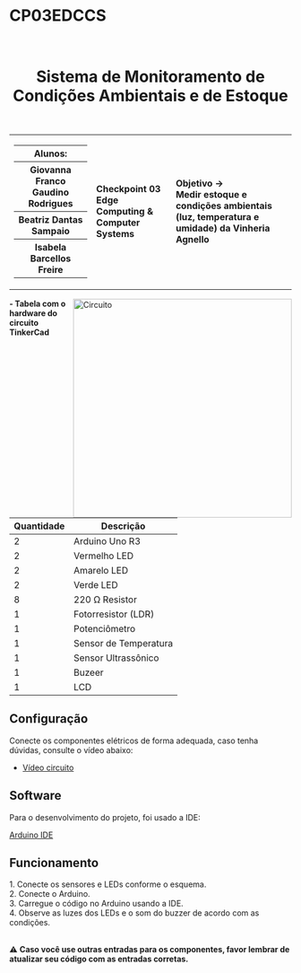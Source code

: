# CP03EDCCS

<div align="center">
  <br>
  <h1>Sistema de Monitoramento de Condições Ambientais e de Estoque </h1>
</div>

<br>

<table>
  <tr>
    <td>
      <div>
        <table>
          <tr>
            <th>Alunos:</th>
          </tr>
          <tr>
            <th>Giovanna Franco Gaudino Rodrigues</th>
          </tr>
          <tr>
            <th>Beatriz Dantas Sampaio</th>
          </tr>
          <tr>
            <th>Isabela Barcellos Freire</th>
          </tr>
        </table>
      </div>
    </td>
    <td>
      <div>
        <b>Checkpoint 03 <br> Edge Computing & Computer Systems</b>
      <td> <b>Objetivo → <br> Medir estoque e condições ambientais (luz, temperatura e umidade) da Vinheria Agnello</b> </td>
      </div>
    </td>
  </tr>
</table>


<img height="390em" scr="https://github.com/giovannafgaudino/CP03EDCCS/blob/main/Tinker%20Cad/CP03.3.png" alt="Circuito" align="right">
<div align="left">

<b> - Tabela com o hardware do circuito TinkerCad </b>

| Quantidade | Descrição                     |
| ---------- | ----------------------------- |
| 2          | Arduino Uno R3                |
| 2          | Vermelho LED                  |
| 2          | Amarelo LED                   |
| 2          | Verde LED                     |
| 8          | 220 Ω Resistor                |
| 1          | Fotorresistor (LDR)           |
| 1          | Potenciômetro                 |
| 1          | Sensor de Temperatura         |
| 1          | Sensor Ultrassônico           |
| 1          | Buzeer                        |
| 1          | LCD                           |


</div>

<h2> Configuração </h2>

Conecte os componentes elétricos de forma adequada, caso tenha dúvidas, consulte o vídeo  abaixo:
- <a href=""> Vídeo circuito </a>


<h2> Software </h2>

<p> Para o desenvolvimento do projeto, foi usado a IDE: </p>

<a href="https://www.arduino.cc/en/software"> Arduino IDE </a>

<h2> Funcionamento  </h2>
1. Conecte os sensores e LEDs conforme o esquema. <br>
2. Conecte o Arduino. <br>
3. Carregue o código no Arduino usando a IDE. <br>
4. Observe as luzes dos LEDs e o som do buzzer de acordo com as condições. <br>

<br>

⚠️ <b> Caso você use outras entradas para os componentes, favor lembrar de atualizar seu código com as entradas corretas. </b>
